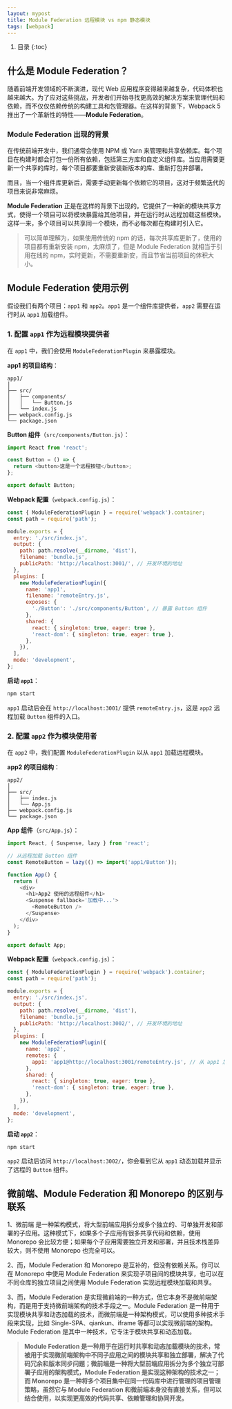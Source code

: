 ```yaml
---
layout: mypost
title: Module Federation 远程模块 vs npm 静态模块
tags: [webpack]
---
```


1. 目录
   {:toc}

## 什么是 Module Federation？

随着前端开发领域的不断演进，现代 Web 应用程序变得越来越复杂，代码体积也越来越大。为了应对这些挑战，开发者们开始寻找更高效的解决方案来管理代码和依赖，而不仅仅依赖传统的构建工具和包管理器。在这样的背景下，Webpack 5 推出了一个革新性的特性——**Module Federation**。

### Module Federation 出现的背景

在传统前端开发中，我们通常会使用 NPM 或 Yarn 来管理和共享依赖库。每个项目在构建时都会打包一份所有依赖，包括第三方库和自定义组件库。当应用需要更新一个共享的库时，每个项目都要重新安装新版本的库、重新打包并部署。

而且，当一个组件库更新后，需要手动更新每个依赖它的项目，这对于频繁迭代的项目来说非常麻烦。

**Module Federation** 正是在这样的背景下出现的。它提供了一种新的模块共享方式，使得一个项目可以将模块暴露给其他项目，并在运行时从远程加载这些模块。这样一来，多个项目可以共享同一个模块，而不必每次都在构建时引入它。

> 可以简单理解为，如果使用传统的 npm 的话，每次共享库更新了，使用的项目都有重新安装 npm，太麻烦了，但是 Module Federation 就相当于引用在线的 npm，实时更新，不需要重新安，而且节省当前项目的体积大小。

## Module Federation 使用示例

假设我们有两个项目：`app1` 和 `app2`。`app1` 是一个组件库提供者，`app2` 需要在运行时从 `app1` 加载组件。

### 1. 配置 `app1` 作为远程模块提供者

在 `app1` 中，我们会使用 `ModuleFederationPlugin` 来暴露模块。

**app1 的项目结构**：

```
app1/
│
├── src/
│   ├── components/
│   │   └── Button.js
│   └── index.js
├── webpack.config.js
└── package.json
```

**Button 组件**（`src/components/Button.js`）：

```javascript
import React from 'react';

const Button = () => {
  return <button>这是一个远程按钮</button>;
};

export default Button;
```

**Webpack 配置**（`webpack.config.js`）：

```javascript
const { ModuleFederationPlugin } = require('webpack').container;
const path = require('path');

module.exports = {
  entry: './src/index.js',
  output: {
    path: path.resolve(__dirname, 'dist'),
    filename: 'bundle.js',
    publicPath: 'http://localhost:3001/', // 开发环境的地址
  },
  plugins: [
    new ModuleFederationPlugin({
      name: 'app1',
      filename: 'remoteEntry.js',
      exposes: {
        './Button': './src/components/Button', // 暴露 Button 组件
      },
      shared: {
        react: { singleton: true, eager: true },
        'react-dom': { singleton: true, eager: true },
      },
    }),
  ],
  mode: 'development',
};
```

**启动 `app1`**：

```bash
npm start
```

`app1` 启动后会在 `http://localhost:3001/` 提供 `remoteEntry.js`，这是 `app2` 远程加载 `Button` 组件的入口。

### 2. 配置 `app2` 作为模块使用者

在 `app2` 中，我们配置 `ModuleFederationPlugin` 以从 `app1` 加载远程模块。

**app2 的项目结构**：

```
app2/
│
├── src/
│   ├── index.js
│   └── App.js
├── webpack.config.js
└── package.json
```

**App 组件**（`src/App.js`）：

```javascript
import React, { Suspense, lazy } from 'react';

// 从远程加载 Button 组件
const RemoteButton = lazy(() => import('app1/Button'));

function App() {
  return (
    <div>
      <h1>App2 使用的远程组件</h1>
      <Suspense fallback='加载中...'>
        <RemoteButton />
      </Suspense>
    </div>
  );
}

export default App;
```

**Webpack 配置**（`webpack.config.js`）：

```javascript
const { ModuleFederationPlugin } = require('webpack').container;
const path = require('path');

module.exports = {
  entry: './src/index.js',
  output: {
    path: path.resolve(__dirname, 'dist'),
    filename: 'bundle.js',
    publicPath: 'http://localhost:3002/', // 开发环境的地址
  },
  plugins: [
    new ModuleFederationPlugin({
      name: 'app2',
      remotes: {
        app1: 'app1@http://localhost:3001/remoteEntry.js', // 从 app1 加载模块
      },
      shared: {
        react: { singleton: true, eager: true },
        'react-dom': { singleton: true, eager: true },
      },
    }),
  ],
  mode: 'development',
};
```

**启动 `app2`**：

```bash
npm start
```

`app2` 启动后访问 `http://localhost:3002/`，你会看到它从 `app1` 动态加载并显示了远程的 `Button` 组件。

## 微前端、Module Federation 和 Monorepo 的区别与联系

1、微前端 是一种架构模式，将大型前端应用拆分成多个独立的、可单独开发和部署的子应用。这种模式下，如果多个子应用有很多共享代码和依赖，使用 Monorepo 会比较方便；如果每个子应用需要独立开发和部署，并且技术栈差异较大，则不使用 Monorepo 也完全可以。

2、而，Module Federation 和 Monorepo 是互补的，但没有依赖关系。你可以在 Monorepo 中使用 Module Federation 来实现子项目间的模块共享，也可以在不同仓库的独立项目之间使用 Module Federation 实现远程模块加载和共享。

3、而，Module Federation 是实现微前端的一种方式，但它本身不是微前端架构，而是用于支持微前端架构的技术手段之一。Module Federation 是一种用于实现模块共享和动态加载的技术，而微前端是一种架构模式，可以使用多种技术手段来实现，比如 Single-SPA、qiankun、iframe 等都可以实现微前端的架构。Module Federation 是其中一种技术，它专注于模块共享和动态加载。

> **Module Federation 是一种用于在运行时共享和动态加载模块的技术，常被用于实现微前端架构中不同子应用之间的模块共享和独立部署，解决了代码冗余和版本同步问题；微前端是一种将大型前端应用拆分为多个独立可部署子应用的架构模式，Module Federation 是实现这种架构的技术之一；而 Monorepo 是一种将多个项目集中在同一代码库中进行管理的项目管理策略，虽然它与 Module Federation 和微前端本身没有直接关系，但可以结合使用，以实现更高效的代码共享、依赖管理和协同开发。**
